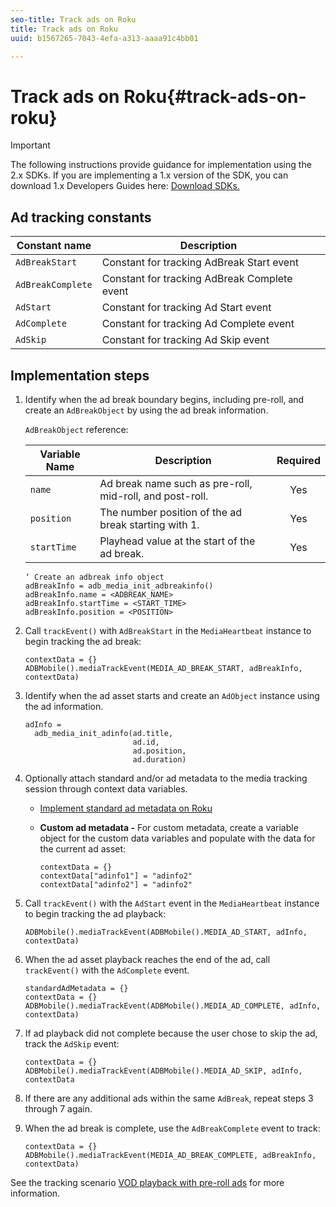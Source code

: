 ```yaml
---
seo-title: Track ads on Roku
title: Track ads on Roku
uuid: b1567265-7043-4efa-a313-aaaa91c4bb01

---
```


# Track ads on Roku{#track-ads-on-roku}

>[!IMPORTANT]
>
>The following instructions provide guidance for implementation using the 2.x SDKs. If you are implementing a 1.x version of the SDK, you can download 1.x Developers Guides here: [Download SDKs.](/help/sdk-implement/download-sdks.md)

## Ad tracking constants

|  Constant name  | Description&nbsp;&nbsp;  |
|---|---|
|  `AdBreakStart`  | Constant for tracking AdBreak Start event  |
|  `AdBreakComplete`  | Constant for tracking AdBreak Complete event  |
|  `AdStart`  | Constant for tracking Ad Start event  |
|  `AdComplete`  | Constant for tracking Ad Complete event  |
|  `AdSkip`  | Constant for tracking Ad Skip event  |

## Implementation steps

1. Identify when the ad break boundary begins, including pre-roll, and create an `AdBreakObject` by using the ad break information.

   `AdBreakObject` reference: 

   | Variable Name | Description | Required |
   | --- | --- | :---: |
   | `name` | Ad break name such as pre-roll, mid-roll, and post-roll.  | Yes |
   | `position` | The number position of the ad break starting with 1.  | Yes |
   | `startTime` | Playhead value at the start of the ad break.  | Yes | 

   ```
   ‘ Create an adbreak info object 
   adBreakInfo = adb_media_init_adbreakinfo() 
   adBreakInfo.name = <ADBREAK_NAME> 
   adBreakInfo.startTime = <START_TIME> 
   adBreakInfo.position = <POSITION>
   ```

1. Call `trackEvent()` with `AdBreakStart` in the `MediaHeartbeat` instance to begin tracking the ad break: 

   ```
   contextData = {} 
   ADBMobile().mediaTrackEvent(MEDIA_AD_BREAK_START, adBreakInfo, contextData)
   ```

1. Identify when the ad asset starts and create an `AdObject` instance using the ad information. 

   ```
   adInfo =  
     adb_media_init_adinfo(ad.title,  
                           ad.id,  
                           ad.position,  
                           ad.duration) 
   ```

1. Optionally attach standard and/or ad metadata to the media tracking session through context data variables.

    * [Implement standard ad metadata on Roku](/help/sdk-implement/track-ads/impl-std-ad-metadata/impl-std-ad-metadata-roku.md)
    * **Custom ad metadata -** For custom metadata, create a variable object for the custom data variables and populate with the data for the current ad asset:     
    
      ```    
      contextData = {} 
      contextData["adinfo1"] = "adinfo2" 
      contextData["adinfo2"] = "adinfo2"
      ```

1. Call `trackEvent()` with the `AdStart` event in the `MediaHeartbeat` instance to begin tracking the ad playback: 

   ```
   ADBMobile().mediaTrackEvent(ADBMobile().MEDIA_AD_START, adInfo, contextData)
   ```

1. When the ad asset playback reaches the end of the ad, call `trackEvent()` with the `AdComplete` event. 

   ```
   standardAdMetadata = {} 
   contextData = {} 
   ADBMobile().mediaTrackEvent(ADBMobile().MEDIA_AD_COMPLETE, adInfo, contextData)
   ```

1. If ad playback did not complete because the user chose to skip the ad, track the `AdSkip` event: 

   ```
   contextData = {} 
   ADBMobile().mediaTrackEvent(ADBMobile().MEDIA_AD_SKIP, adInfo, contextData
   ```

1. If there are any additional ads within the same `AdBreak`, repeat steps 3 through 7 again. 
1. When the ad break is complete, use the `AdBreakComplete` event to track: 

   ```
   contextData = {} 
   ADBMobile().mediaTrackEvent(MEDIA_AD_BREAK_COMPLETE, adBreakInfo, contextData)
   ```

See the tracking scenario [VOD playback with pre-roll ads](/help/sdk-implement/tracking-scenarios/vod-preroll-ads.md) for more information.
